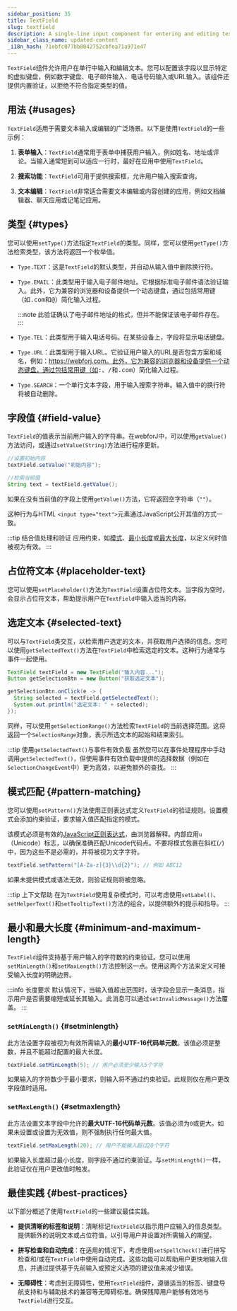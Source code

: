 ```yaml
---
sidebar_position: 35
title: TextField
slug: textfield
description: A single-line input component for entering and editing text data.
sidebar_class_name: updated-content
_i18n_hash: 71ebfc077bb8042752cbfea71a971e47
---
```

<DocChip chip='shadow' />
<DocChip chip='name' label="dwc-field" />
<DocChip chip='since' label='23.02' />
<JavadocLink type="foundation" location="com/webforj/component/field/TextField" top='true'/>

<ParentLink parent="Field" />

`TextField`组件允许用户在单行中输入和编辑文本。您可以配置该字段以显示特定的虚拟键盘，例如数字键盘、电子邮件输入、电话号码输入或URL输入。该组件还提供内置验证，以拒绝不符合指定类型的值。

## 用法 {#usages}

`TextField`适用于需要文本输入或编辑的广泛场景。以下是使用`TextField`的一些示例：

1. **表单输入**：`TextField`通常用于表单中捕获用户输入，例如姓名、地址或评论。当输入通常短到可以适应一行时，最好在应用中使用`TextField`。

2. **搜索功能**：`TextField`可用于提供搜索框，允许用户输入搜索查询。

3. **文本编辑**：`TextField`非常适合需要文本编辑或内容创建的应用，例如文档编辑器、聊天应用或记笔记应用。

## 类型 {#types}

您可以使用`setType()`方法指定`TextField`的类型。同样，您可以使用`getType()`方法检索类型，该方法将返回一个枚举值。

- `Type.TEXT`：这是`TextField`的默认类型，并自动从输入值中删除换行符。

- `Type.EMAIL`：此类型用于输入电子邮件地址。它根据标准电子邮件语法验证输入。此外，它为兼容的浏览器和设备提供一个动态键盘，通过包括常用键（如<kbd>.com</kbd>和<kbd>@</kbd>）简化输入过程。

  :::note
  此验证确认了电子邮件地址的格式，但并不能保证该电子邮件存在。
  :::

- `Type.TEL`：此类型用于输入电话号码。在某些设备上，字段将显示电话键盘。

- `Type.URL`：此类型用于输入URL。它验证用户输入的URL是否包含方案和域名，例如：https://webforj.com。此外，它为兼容的浏览器和设备提供一个动态键盘，通过包括常用键（如<kbd>:</kbd>、<kbd>/</kbd>和<kbd>.com</kbd>）简化输入过程。

- `Type.SEARCH`：一个单行文本字段，用于输入搜索字符串。输入值中的换行符将被自动删除。

<ComponentDemo 
path='/webforj/textfield?'
javaE='https://raw.githubusercontent.com/webforj/webforj-documentation/refs/heads/main/src/main/java/com/webforj/samples/views/fields/textfield/TextFieldView.java'
/>

## 字段值 {#field-value}

`TextField`的值表示当前用户输入的字符串。在webforJ中，可以使用`getValue()`方法访问，或通过`setValue(String)`方法进行程序更新。

```java
//设置初始内容
textField.setValue("初始内容");

//检索当前值
String text = textField.getValue();
```

如果在没有当前值的字段上使用`getValue()`方法，它将返回空字符串（`""`）。

这种行为与HTML `<input type="text">`元素通过JavaScript公开其值的方式一致。

:::tip 结合值处理和验证
应用约束，如[模式](#pattern-matching)、[最小长度](#setminlength)或[最大长度](#setmaxlength)，以定义何时值被视为有效。 
:::

## 占位符文本 {#placeholder-text}

您可以使用`setPlaceholder()`方法为`TextField`设置占位符文本。当字段为空时，会显示占位符文本，帮助提示用户在`TextField`中输入适当的内容。

## 选定文本 {#selected-text}

可以与`TextField`类交互，以检索用户选定的文本，并获取用户选择的信息。您可以使用`getSelectedText()`方法在`TextField`中检索选定的文本。这种行为通常与事件一起使用。

```java
TextField textField = new TextField("输入内容...");
Button getSelectionBtn = new Button("获取选定文本");

getSelectionBtn.onClick(e -> {
  String selected = textField.getSelectedText();
  System.out.println("选定文本: " + selected);
});
```

同样，可以使用`getSelectionRange()`方法检索`TextField`的当前选择范围。这将返回一个`SelectionRange`对象，表示所选文本的起始和结束索引。

:::tip 使用`getSelectedText()`与事件有效负载
虽然您可以在事件处理程序中手动调用`getSelectedText()`，但使用事件有效负载中提供的选择数据（例如在`SelectionChangeEvent`中）更为高效，以避免额外的查找。
:::

## 模式匹配 {#pattern-matching}

您可以使用`setPattern()`方法使用正则表达式定义`TextField`的验证规则。设置模式会添加约束验证，要求输入值匹配指定的模式。

该模式必须是有效的[JavaScript正则表达式](https://developer.mozilla.org/en-US/docs/Web/JavaScript/Guide/Regular_expressions)，由浏览器解释。内部应用`u`（Unicode）标志，以确保准确匹配Unicode代码点。不要将模式包裹在斜杠(`/`)中，因为这些不是必需的，并将被视为文字字符。

```java
textField.setPattern("[A-Za-z]{3}\\d{2}"); // 例如 ABC12
```

如果未提供模式或语法无效，则验证规则将被忽略。

:::tip 上下文帮助
在为`TextField`使用复杂模式时，可以考虑使用`setLabel()`、`setHelperText()`和`setTooltipText()`方法的组合，以提供额外的提示和指导。
:::

## 最小和最大长度 {#minimum-and-maximum-length}

`TextField`组件支持基于用户输入的字符数的约束验证。您可以使用`setMinLength()`和`setMaxLength()`方法控制这一点。使用这两个方法来定义可接受输入长度的明确边界。

:::info 长度要求
默认情况下，当输入值超出范围时，该字段会显示一条消息，指示用户是否需要缩短或延长其输入。此消息可以通过`setInvalidMessage()`方法覆盖。
:::

### `setMinLength()` {#setminlength}

此方法设置字段被视为有效所需输入的**最小UTF-16代码单元数**。该值必须是整数，并且不能超过配置的最大长度。

```java
textField.setMinLength(5); // 用户必须至少输入5个字符
```

如果输入的字符数少于最小要求，则输入将不通过约束验证。此规则仅在用户更改字段值时适用。

### `setMaxLength()` {#setmaxlength}

此方法设置文本字段中允许的**最大UTF-16代码单元数**。该值必须为`0`或更大。如果未设置或设置为无效值，则不强制执行任何最大值。

```java
textField.setMaxLength(20); // 用户不能输入超过20个字符
```

如果输入长度超过最小长度，则字段不通过约束验证。与`setMinLength()`一样，此验证仅在用户更改值时触发。

## 最佳实践 {#best-practices}

以下部分概述了使用`TextField`的一些建议最佳实践。

- **提供清晰的标签和说明**：清晰标记`TextField`以指示用户应输入的信息类型。提供额外的说明文本或占位符值，以引导用户并设置对所需输入的期望。

- **拼写检查和自动完成**：在适用的情况下，考虑使用`setSpellCheck()`进行拼写检查和/或在`TextField`中使用自动完成。这些功能可以帮助用户更快地输入信息，并通过提供基于先前输入或预定义选项的建议值来减少错误。

- **无障碍性**：考虑到无障碍性，使用`TextField`组件，遵循适当的标签、键盘导航支持和与辅助技术的兼容等无障碍标准。确保残障用户能够有效地与`TextField`进行交互。
